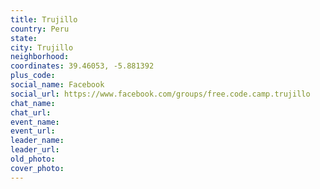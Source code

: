```yaml
---
title: Trujillo
country: Peru
state: 
city: Trujillo
neighborhood: 
coordinates: 39.46053, -5.881392
plus_code:
social_name: Facebook
social_url: https://www.facebook.com/groups/free.code.camp.trujillo
chat_name:
chat_url:
event_name:
event_url:
leader_name:
leader_url:
old_photo: 
cover_photo:
---
```

